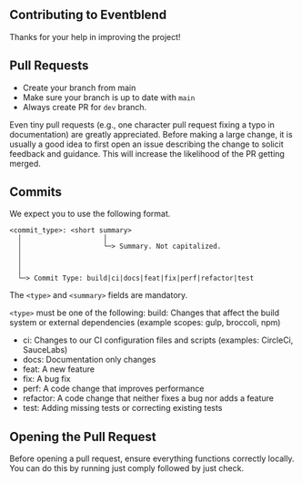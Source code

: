 ## Contributing to Eventblend

Thanks for your help in improving the project!

## Pull Requests

- Create your branch from main
- Make sure your branch is up to date with `main`
- Always create PR for `dev` branch.

Even tiny pull requests (e.g., one character pull request fixing a typo in documentation) are greatly appreciated. Before making a large change, it is usually a good idea to first open an issue describing the change to solicit feedback and guidance. This will increase the likelihood of the PR getting merged.

## Commits

We expect you to use the following format.

```
<commit_type>: <short summary>
  │                    │
  │                    └─> Summary. Not capitalized.
  │
  │
  │
  └─> Commit Type: build|ci|docs|feat|fix|perf|refactor|test
```

The `<type>` and `<summary>` fields are mandatory.

`<type>` must be one of the following:
build: Changes that affect the build system or external dependencies (example scopes: gulp, broccoli, npm)

- ci: Changes to our CI configuration files and scripts (examples: CircleCi, SauceLabs)
- docs: Documentation only changes
- feat: A new feature
- fix: A bug fix
- perf: A code change that improves performance
- refactor: A code change that neither fixes a bug nor adds a feature
- test: Adding missing tests or correcting existing tests

## Opening the Pull Request

Before opening a pull request, ensure everything functions correctly locally. You can do this by running just comply followed by just check.
